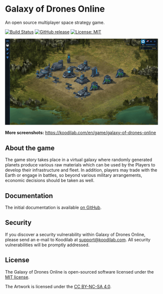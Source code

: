 # Galaxy of Drones Online

An open source multiplayer space strategy game.

[![Build Status](https://travis-ci.org/koodilab/galaxyofdrones-online.svg?branch=master)](https://travis-ci.org/koodilab/galaxyofdrones-online)
[![GitHub release](https://img.shields.io/github/release/koodilab/galaxyofdrones-online.svg)](https://github.com/koodilab/galaxyofdrones-online/releases)
[![License: MIT](https://img.shields.io/badge/License-MIT-brightgreen.svg)](https://opensource.org/licenses/MIT)

![Screenshot](public/images/screenshot.png)

**More screenshots:** https://koodilab.com/en/game/galaxy-of-drones-online

## About the game

The game story takes place in a virtual galaxy where randomly generated planets produce various raw materials which can be used by the Players to develop their infrastructure and fleet. In addition, players may trade with the Earth or engage in battles, so beyond various military arrangements, economic decisions should be taken as well.

## Documentation

The initial documentation is available [on GitHub](https://github.com/koodilab/galaxyofdrones-online/tree/master/docs).

## Security

If you discover a security vulnerability within Galaxy of Drones Online, please send an e-mail to Koodilab at support@koodilab.com. All security vulnerabilities will be promptly addressed.

## License

The Galaxy of Drones Online is open-sourced software licensed under the [MIT license](http://opensource.org/licenses/MIT).

The Artwork is licensed under the [CC BY-NC-SA 4.0](https://creativecommons.org/licenses/by-nc-sa/4.0/).
